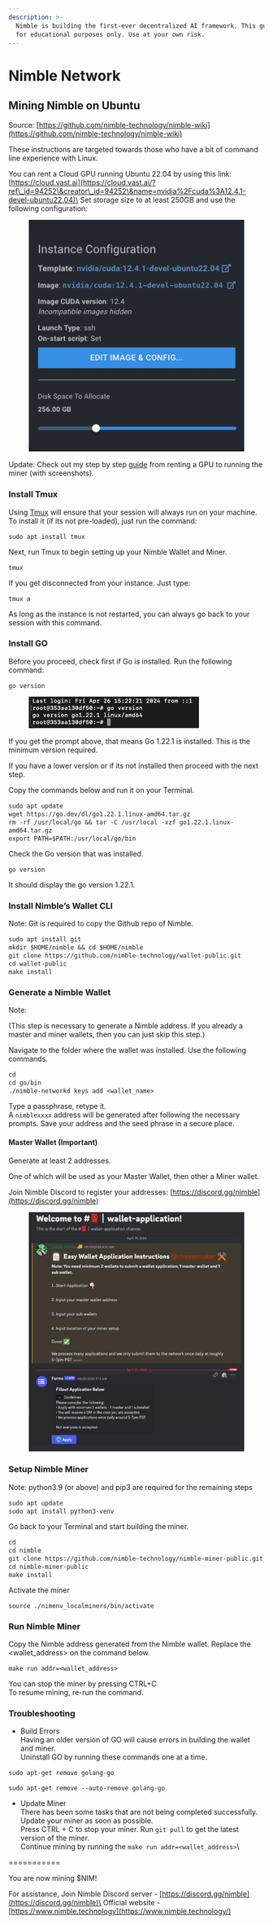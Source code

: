 ```yaml
---
description: >-
  Nimble is building the first-ever decentralized AI framework. This guide is
  for educational purposes only. Use at your own risk.
---
```


# Nimble Network

## Mining Nimble on Ubuntu

Source: [https://github.com/nimble-technology/nimble-wiki](https://github.com/nimble-technology/nimble-wiki)

These instructions are targeted towards those who have a bit of command line experience with Linux.



You can rent a Cloud GPU running Ubuntu 22.04 by using this link: [https://cloud.vast.ai](https://cloud.vast.ai/?ref\_id=94252\&creator\_id=94252\&name=nvidia%2Fcuda%3A12.4.1-devel-ubuntu22.04)\
Set storage size to at least 250GB and use the following configuration:

<figure><img src="../.gitbook/assets/image (12).png" alt=""><figcaption></figcaption></figure>

Update: Check out my step by step [guide](https://x.com/ZachZwei/status/1771400654633992235) from renting a GPU to running the miner (with screenshots).

### Install Tmux

Using [Tmux](https://github.com/tmux/tmux/wiki) will ensure that your session will always run on your machine. To install it (if its not pre-loaded), just run the command:

```
sudo apt install tmux
```

Next, run Tmux to begin setting up your Nimble Wallet and Miner.

```
tmux
```

If you get disconnected from your instance. Just type:

```
tmux a
```

As long as the instance is not restarted, you can always go back to your session with this command.

### Install GO

Before you proceed, check first if Go is installed. Run the following command:

```
go version
```



<figure><img src="../.gitbook/assets/image (13).png" alt=""><figcaption></figcaption></figure>

If you get the prompt above, that means Go 1.22.1 is installed. This is the minimum version required. &#x20;

If you have a lower version or if its not installed then proceed with the next step.

Copy the commands below and run it on your Terminal.

```
sudo apt update
wget https://go.dev/dl/go1.22.1.linux-amd64.tar.gz
rm -rf /usr/local/go && tar -C /usr/local -xzf go1.22.1.linux-amd64.tar.gz
export PATH=$PATH:/usr/local/go/bin
```

Check the Go version that was installed.

```
go version
```

It should display the go version 1.22.1.

### Install Nimble’s Wallet CLI

Note: Git is required to copy the Github repo of Nimble.

```
sudo apt install git
mkdir $HOME/nimble && cd $HOME/nimble
git clone https://github.com/nimble-technology/wallet-public.git
cd wallet-public
make install
```

### Generate a Nimble Wallet

Note: &#x20;

(This step is necessary to generate a Nimble address. If you already a master and miner wallets, then you can just skip this step.)

Navigate to the folder where the wallet was installed. Use the following commands.

```
cd
cd go/bin
./nimble-networkd keys add <wallet_name>
```

Type a passphrase, retype it.\
A `nimblexxxx` address will be generated after following the necessary prompts. Save your address and the seed phrase in a secure place. &#x20;

#### Master Wallet (Important)

Generate at least 2 addresses. &#x20;

One of which will be used as your Master Wallet, then other a Miner wallet. &#x20;

Join Nimble Discord to register your addresses: [https://discord.gg/nimble](https://discord.gg/nimble)

<figure><img src="../.gitbook/assets/image (14).png" alt="" width="563"><figcaption></figcaption></figure>

### Setup Nimble Miner

Note: python3.9 (or above) and pip3 are required for the remaining steps

```
sudo apt update
sudo apt install python3-venv
```

Go back to your Terminal and start building the miner.

```
cd
cd nimble
git clone https://github.com/nimble-technology/nimble-miner-public.git
cd nimble-miner-public
make install
```

Activate the miner

```
source ./nimenv_localminers/bin/activate
```

### Run Nimble Miner

Copy the Nimble address generated from the Nimble wallet. Replace the \<wallet\_address> on the command below.

```
make run addr=<wallet_address>
```

You can stop the miner by pressing CTRL+C\
To resume mining, re-run the command.



### Troubleshooting

* Build Errors\
  Having an older version of GO will cause errors in building the wallet and miner.\
  Uninstall GO by running these commands one at a time.

```
sudo apt-get remove golang-go
```

```
sudo apt-get remove --auto-remove golang-go
```

* Update Miner\
  There has been some tasks that are not being completed successfully. Update your miner as soon as possible. \
  Press CTRL + C to stop your miner. Run `git pull` to get the latest version of the miner.\
  Continue mining by running the `make run addr=<wallet_address>`\




\===========

You are now mining $NIM!

For assistance, Join Nimble Discord server - [https://discord.gg/nimble](https://discord.gg/nimble)\
Official website - [https://www.nimble.technology](https://www.nimble.technology/)

